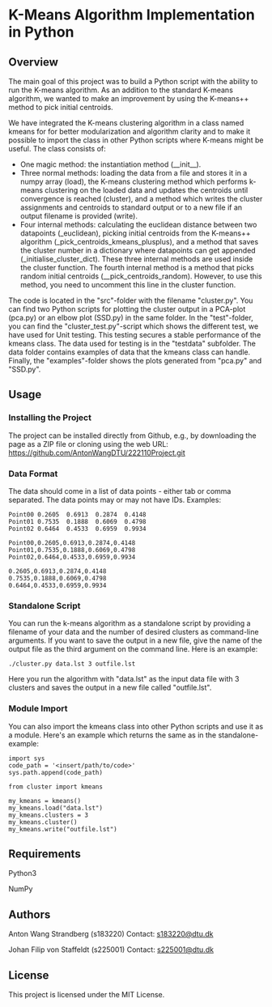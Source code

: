 # K-Means Algorithm Implementation in Python

## Overview

The main goal of this project was to build a Python script with the ability to run the K-means algorithm. As an addition to the standard K-means algorithm, we wanted to make an improvement by using the K-means++ method to pick initial centroids.

We have integrated the K-means clustering algorithm in a class named kmeans for for better modularization and algorithm clarity and to make it possible to import the class in other Python scripts where K-means might be useful. The class consists of:
* One magic method: the instantiation method (_\_init__).
* Three normal methods: loading the data from a file and stores it in a numpy array (load), the K-means clustering method which performs k-means clustering on the loaded data and updates the centroids until convergence is reached (cluster), and a method which writes the cluster assignments and centroids to standard output or to a new file if an output filename is provided (write).
* Four internal methods: calculating the euclidean distance between two datapoints (_euclidean), picking initial centroids from the K-means++ algorithm (\_pick\_centroids\_kmeans\_plusplus), and a method that saves the cluster number in a dictionary where datapoints can get appended (\_initialise\_cluster\_dict). These three internal methods are used inside the cluster function. The fourth internal method is a method that picks random initial centroids (\__pick_centroids_random). However, to use this method, you need to uncomment this line in the cluster function.

The code is located in the "src"-folder with the filename "cluster.py". You can find two Python scripts for plotting the cluster output in a PCA-plot (pca.py) or an elbow plot (SSD.py) in the same folder. In the "test"-folder, you can find the "cluster_test.py"-script which shows the different test, we have used for Unit testing. This testing secures a stable performance of the kmeans class. The data used for testing is in the "testdata" subfolder. The data folder contains examples of data that the kmeans class can handle. Finally, the "examples"-folder shows the plots generated from "pca.py" and "SSD.py".

## Usage

### Installing the Project

The project can be installed directly from Github, e.g., by downloading the page as a ZIP file or cloning using the web URL: https://github.com/AntonWangDTU/222110Project.git

### Data Format

The data should come in a list of data points - either tab or comma separated. The data points may or may not have IDs. Examples:
```
Point00	0.2605	0.6913	0.2874	0.4148
Point01	0.7535	0.1888	0.6069	0.4798
Point02	0.6464	0.4533	0.6959	0.9934
```
```
Point00,0.2605,0.6913,0.2874,0.4148
Point01,0.7535,0.1888,0.6069,0.4798
Point02,0.6464,0.4533,0.6959,0.9934
```
```
0.2605,0.6913,0.2874,0.4148
0.7535,0.1888,0.6069,0.4798
0.6464,0.4533,0.6959,0.9934
```
### Standalone Script

You can run the k-means algorithm as a standalone script by providing a filename of your data and the number of desired clusters as command-line arguments. If you want to save the output in a new file, give the name of the output file as the third argument on the command line. Here is an example:
```
./cluster.py data.lst 3 outfile.lst
```
Here you run the algorithm with "data.lst" as the input data file with 3 clusters and saves the output in a new file called "outfile.lst".

### Module Import

You can also import the kmeans class into other Python scripts and use it as a module. Here's an example which returns the same as in the standalone-example:

```
import sys
code_path = '<insert/path/to/code>'
sys.path.append(code_path)

from cluster import kmeans

my_kmeans = kmeans()
my_kmeans.load("data.lst")
my_kmeans.clusters = 3
my_kmeans.cluster()
my_kmeans.write("outfile.lst")
```

## Requirements

Python3

NumPy

## Authors

Anton Wang Strandberg (s183220)
Contact: s183220@dtu.dk

Johan Filip von Staffeldt (s225001)
Contact: s225001@dtu.dk

## License

This project is licensed under the MIT License.
    
